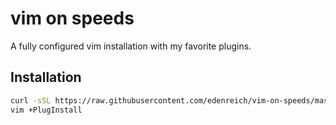 # vim on speeds

A fully configured vim installation with my favorite plugins.

## Installation

```sh
curl -sSL https://raw.githubusercontent.com/edenreich/vim-on-speeds/master/install.sh | sudo -E sh
vim +PlugInstall
```

